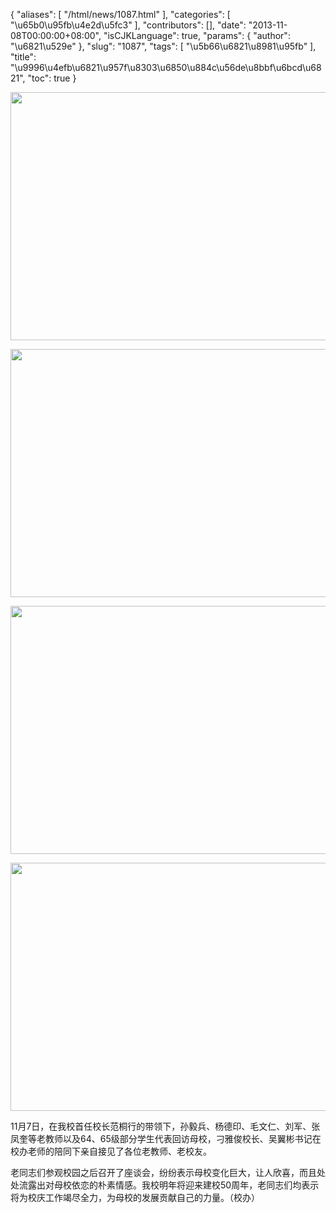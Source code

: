 {
    "aliases": [
        "/html/news/1087.html"
    ],
    "categories": [
        "\u65b0\u95fb\u4e2d\u5fc3"
    ],
    "contributors": [],
    "date": "2013-11-08T00:00:00+08:00",
    "isCJKLanguage": true,
    "params": {
        "author": "\u6821\u529e"
    },
    "slug": "1087",
    "tags": [
        "\u5b66\u6821\u8981\u95fb"
    ],
    "title": "\u9996\u4efb\u6821\u957f\u8303\u6850\u884c\u56de\u8bbf\u6bcd\u6821",
    "toc": true
}


<img
    src="https://cdn.tfls.online/mirror/full/810716208e85bbc2ca95f4b0fdaf162110d04347.jpg"
    style="display:block;margin-left:auto;margin-right:auto;"
    decoding="async"
    fetchpriority="auto"
    loading="lazy"
    height="397"
    width="600"
/>





<img
    src="https://cdn.tfls.online/mirror/full/9a1055e225230c7e6cbc6efa69d14e762185297d.jpg"
    style="display:block;margin-left:auto;margin-right:auto;"
    decoding="async"
    fetchpriority="auto"
    loading="lazy"
    height="397"
    width="600"
/>





<img
    src="https://cdn.tfls.online/mirror/full/a1e80b42e231a88f863bd404608a1c031ede010d.jpg"
    style="display:block;margin-left:auto;margin-right:auto;"
    decoding="async"
    fetchpriority="auto"
    loading="lazy"
    height="397"
    width="600"
/>





<img
    src="https://cdn.tfls.online/mirror/full/fed10c0c798b885c5b948ce20cc7f7ed5429c604.jpg"
    style="display:block;margin-left:auto;margin-right:auto;"
    decoding="async"
    fetchpriority="auto"
    loading="lazy"
    height="397"
    width="600"
/>




  





11月7日，在我校首任校长范桐行的带领下，孙毅兵、杨德印、毛文仁、刘军、张凤奎等老教师以及64、65级部分学生代表回访母校，刁雅俊校长、吴翼彬书记在校办老师的陪同下亲自接见了各位老教师、老校友。




老同志们参观校园之后召开了座谈会，纷纷表示母校变化巨大，让人欣喜，而且处处流露出对母校依恋的朴素情感。我校明年将迎来建校50周年，老同志们均表示将为校庆工作竭尽全力，为母校的发展贡献自己的力量。（校办）




  



